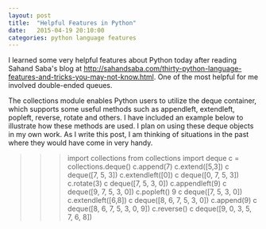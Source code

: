 ```yaml
---
layout: post
title:  "Helpful Features in Python"
date:   2015-04-19 20:10:00
categories: python language features
---
```

I learned some very helpful features about Python today after reading Sahand Saba's blog at http://sahandsaba.com/thirty-python-language-features-and-tricks-you-may-not-know.html.  One of the most helpful for me involved double-ended queues.

The collections module enables Python users to utilize the deque container, which supports some useful methods such as appendleft, extendleft, popleft, reverse, rotate and others.  I have included an example below to illustrate how these methods are used.  I plan on using these deque objects in my own work.  As I write this post, I am thinking of situations in the past where they would have come in very handy.


>>> import collections
>>> from collections import deque
>>> c = collections.deque()
>>> c.append(7)
>>> c.extend([5,3])
>>> c
deque([7, 5, 3])
>>> c.extendleft([0])
>>> c
deque([0, 7, 5, 3])
>>> c.rotate(3)
>>> c
deque([7, 5, 3, 0])
>>> c.appendleft(9)
>>> c
deque([9, 7, 5, 3, 0])
>>> c.popleft()
9
>>> c
deque([7, 5, 3, 0])
>>> c.extendleft([6,8])
>>> c
>>> deque([8, 6, 7, 5, 3, 0])
>>> c.append(9)
>>> c
deque([8, 6, 7, 5, 3, 0, 9])
>>> c.reverse()
>>> c
deque([9, 0, 3, 5, 7, 6, 8])
>>>
